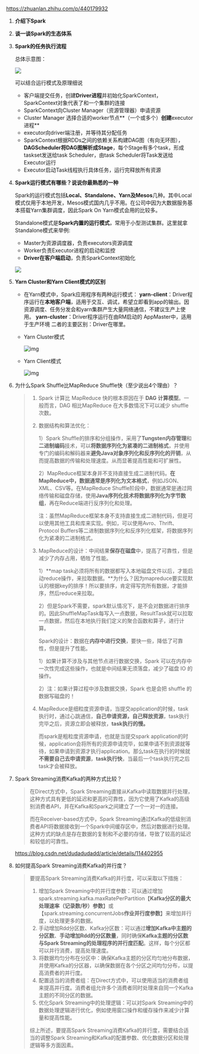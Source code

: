 https://zhuanlan.zhihu.com/p/440179932

1. **介绍下Spark**

2. **谈一谈Spark的生态体系**

3. **Spark的任务执行流程**  

   总体示意图：

   ![](https://springboot-vue-blog.oss-cn-hangzhou.aliyuncs.com/img-for-typora/Spark%E4%BB%BB%E5%8A%A1%E6%89%A7%E8%A1%8C%E6%B5%81%E7%A8%8B.png)

   可以结合运行模式及原理细说

   * 客户端提交任务，创建**Driver进程**并初始化SparkContext，SparkContext对象代表了和一个集群的连接
   * SparkContext向Cluster Manager（资源管理器）申请资源
   * Cluster Manager 选择合适的worker节点**（一个或多个）**创建**executor进程**
   * executor向driver端注册，并等待其分配任务
   * SparkContext根据RDDs之间的依赖关系构建DAG图（有向无环图），**DAGScheduler将DAG图解析成Stage**，每个Stage有多个task，形成taskset发送给task Scheduler，由task Scheduler将Task发送给Executor运行
   * Executor启动Task线程执行具体任务，运行完释放所有资源

4. **Spark运行模式有哪些？说说你最熟悉的一种**

   Spark的运行模式包括**Local、Standalone、Yarn及Mesos**几种。其中Local模式仅用于本地开发，Mesos模式国内几乎不用。在公司中因为大数据服务基本搭载Yarn集群调度，因此Spark On Yarn模式会用的比较多。

   Standalone模式是**Spark内置的运行模式**，常用于小型测试集群。这里就拿Standalone模式来举例:

   - Master为资源调度器，负责executors资源调度
   - Worker负责Executor进程的启动和监控
   - **Driver在客户端启动**，负责SparkContext初始化

   ![](https://springboot-vue-blog.oss-cn-hangzhou.aliyuncs.com/img-for-typora/Spark%E7%9A%84Standalone%E6%A8%A1%E5%BC%8F.png)

4. **Yarn Cluster和Yarn Client模式的区别**

   * 在Yarn模式中，Spark应用程序有两种运行模式：
     		**yarn-client**：Driver程序运行在**本地客户端**，适用于交互、调试，希望立即看到app的输出。因资源调度、任务分发会和yarn集群产生大量网络通信，不建议生产上使用。
       		**yarn-cluster**：Driver程序运行在由RM启动的 AppMaster中，适用于生产环境
     二者的主要区别：Driver在哪里。

   * Yarn Cluster模式

     ![img](https://springboot-vue-blog.oss-cn-hangzhou.aliyuncs.com/img-for-typora/v2-b9239e2e387f9ba7d3b4d2c30b14f307_1440w.jpg)

   * Yarn Client模式
   
     ![img](https://springboot-vue-blog.oss-cn-hangzhou.aliyuncs.com/img-for-typora/v2-36da1a71b1d1c36cde73465504c2f2a5_1440w.jpg)
   
6. 为什么Spark Shuffle比MapReduce Shuffle快（至少说出4个理由）？

   > 1. Spark 计算比 MapReduce 快的根本原因在于 **DAG 计算模型**。一般而言，DAG 相比MapReduce 在大多数情况下可以减少 shuffle 次数。
   >
   > 2. 数据结构和算法优化：
   >
   >    1）Spark Shuffle的排序和分组操作，采用了**Tungsten内存管理**和**二进制编码**技术，可以**将数据序列化为紧凑的二进制格式**，并使用专门的编码和解码器来**避免Java对象序列化和反序列化的开销**，从而提高数据的传输和处理速度。从而显著提高性能和可扩展性。
   >
   >    2）MapReduce框架本身并不支持直接生成二进制代码。**在MapReduce中，数据通常是序列化为文本格式**，例如JSON、XML、CSV等。在MapReduce Shuffle阶段中，数据通常是通过网络传输和磁盘存储，使用**Java序列化技术将数据序列化为字节数组**，再在Reduce端进行反序列化和处理。
   >
   >    注：虽然MapReduce框架本身不支持直接生成二进制代码，但是可以使用其他工具和库来实现。例如，可以使用Avro、Thrift、Protocol Buffers等二进制数据序列化和反序列化框架，将数据序列化为紧凑的二进制格式。
   >
   > 2. MapReduce的设计：中间结果**保存在磁盘**中，提高了可靠性，但是减少了内存占用，牺牲了性能。
   >
   >    1）**map task必须将所有的数据都写入本地磁盘文件以后，才能启动reduce操作，来拉取数据。**为什么？因为mapreduce要实现默认的根据key的排序！所以要排序，肯定得写完所有数据，才能排序，然后reduce来拉取。
   >
   >    2）但是Spark不需要，spark默认情况下，是不会对数据进行排序的。因此ShuffleMapTask每写入一点数据，ResultTask就可以拉取一点数据，然后在本地执行我们定义的聚合函数和算子，进行计算。
   >
   >    Spark的设计：数据在**内存中进行交换**，要快一些，降低了可靠性，但是提升了性能。
   >
   >    1）如果计算不涉及与其他节点进行数据交换，Spark 可以在内存中一次性完成这些操作，也就是中间结果无须落盘，减少了磁盘 IO 的操作。
   >
   >    2）注：如果计算过程中涉及数据交换，Spark 也是会把 shuffle 的数据写磁盘的！
   >
   > 1. MapReduce是细粒度资源申请，当提交application的时候，task执行时，通过心跳通信，**自己申请资源，自己释放资源**，task执行完毕之后，资源立即会被释放，**task执行的慢。**
   >
   >    而spark是粗粒度资源申请，也就是当提交spark application的时候，application会将所有的资源申请完毕，如果申请不到资源就等待，如果申请到资源才执行application。那么task在执行的时候就**不需要自己去申请资源**，**task执行快**，当最后一个task执行完之后task才会被释放。
   
7. Spark Streaming消费Kafka的两种方式比较？

   > 在Direct方式中，Spark Streaming直接从Kafka中读取数据并行处理，这种方式具有更低的延迟和更高的可靠性，因为它使用了Kafka的高级别消费者API，并在Kafka和Spark之间建立了一个一对一的连接。
   >
   > 而在Receiver-based方式中，Spark Streaming通过Kafka的低级别消费者API将数据接收到一个Spark中间缓存区中，然后对数据进行处理。这种方式的缺点是存在数据的复制和不必要的存储，导致了较高的延迟和较低的可靠性。

   https://blog.csdn.net/dudadudadd/article/details/114402955

8. 如何提高Spark Streaming消费Kafka的并行度？

   > 要提高Spark Streaming消费Kafka的并行度，可以采取以下措施：
   >
   > 1. 增加Spark Streaming中的并行度参数：可以通过增加spark.streaming.kafka.maxRatePerPartition【**Kafka分区的最大处理速率（记录数/秒）参数**】或【spark.streaming.concurrentJobs**作业并行度参数**】来增加并行度，以处理更多的数据。
   > 2. 手动增加Rdd分区数、Kafka分区数：可以通过**增加Kafka中主题的分区数**、**手动增加Rdd的分区数量**，同时确保**Kafka主题的分区数与Spark Streaming的处理程序的并行度匹配**。这样，每个分区都可以并行消费，提高处理速度。
   > 3. 将数据均匀分布在分区中：确保Kafka主题的分区均匀地分布数据，并使用Kafka的分区器，以确保数据在各个分区之间均匀分布，以提高消费者的并行度。
   > 4. 配置适当的消费者组：在Direct方式中，可以使用适当的消费者组来提高并行度。消费者组允许多个消费者同时处理来自同一个Kafka主题的不同分区的数据。
   > 5. 优化Spark Streaming中的处理逻辑：可以对Spark Streaming中的数据处理逻辑进行优化，例如使用窗口操作和缓存操作来减少计算量和提高性能。
   >
   > 综上所述，要提高Spark Streaming消费Kafka的并行度，需要结合适当的调整Spark Streaming和Kafka的配置参数、优化数据分区和处理逻辑等多方面因素。